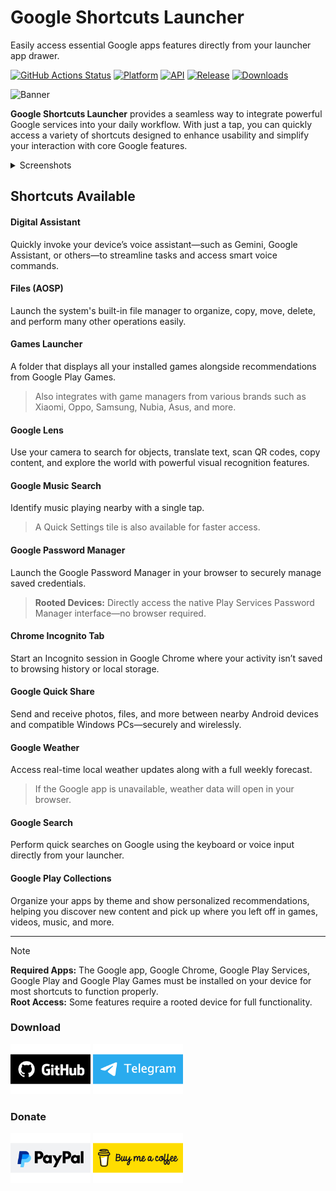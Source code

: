 # Google Shortcuts Launcher  
Easily access essential Google apps features directly from your launcher app drawer.

[![GitHub Actions Status](https://img.shields.io/github/actions/workflow/status/WSTxda/Google-Shortcuts-Launcher/.github%2Fworkflows%2Fandroid.yml?style=for-the-badge&logo=github-actions&labelColor=21262D&color=3FB950)](https://github.com/WSTxda/Google-Shortcuts-Launcher/actions)
[![Platform](https://img.shields.io/badge/android-platform?style=for-the-badge&label=platform&labelColor=21262d&color=6e7681)](https://www.android.com)
[![API](https://img.shields.io/badge/26%2B-level?style=for-the-badge&logo=android&logoColor=3cd382&label=API&labelColor=21262d&color=ff663b)](https://developer.android.com/studio/releases/platforms)
[![Release](https://img.shields.io/github/v/release/WSTxda/Google-Shortcuts-Launcher?display_name=tag&style=for-the-badge&logo=github&labelColor=21262d&color=1f6feb)](https://github.com/WSTxda/Google-Shortcuts-Launcher/releases/latest)
[![Downloads](https://img.shields.io/github/downloads/WSTxda/Google-Shortcuts-Launcher/total?style=for-the-badge&labelColor=21262d&color=238636)](https://github.com/WSTxda/Google-Shortcuts-Launcher/releases)

![Banner](https://raw.githubusercontent.com/WSTxda/Google-Shortcuts-Launcher/main/images/Banner.svg)

**Google Shortcuts Launcher** provides a seamless way to integrate powerful Google services into your daily workflow. With just a tap, you can quickly access a variety of shortcuts designed to enhance usability and simplify your interaction with core Google features.

<details>
  <summary>Screenshots</summary>

![Screenshot](https://raw.githubusercontent.com/WSTxda/Google-Shortcuts-Launcher/main/images/Screenshots.png)

</details>

## Shortcuts Available

#### Digital Assistant 
Quickly invoke your device’s voice assistant—such as Gemini, Google Assistant, or others—to streamline tasks and access smart voice commands.

#### Files (AOSP) 
Launch the system's built-in file manager to organize, copy, move, delete, and perform many other operations easily.

#### Games Launcher  
A folder that displays all your installed games alongside recommendations from Google Play Games.  
> Also integrates with game managers from various brands such as Xiaomi, Oppo, Samsung, Nubia, Asus, and more.

#### Google Lens  
Use your camera to search for objects, translate text, scan QR codes, copy content, and explore the world with powerful visual recognition features.

#### Google Music Search  
Identify music playing nearby with a single tap.  
> A Quick Settings tile is also available for faster access.

#### Google Password Manager  
Launch the Google Password Manager in your browser to securely manage saved credentials.  
> **Rooted Devices:** Directly access the native Play Services Password Manager interface—no browser required.

#### Chrome Incognito Tab  
Start an Incognito session in Google Chrome where your activity isn’t saved to browsing history or local storage.

#### Google Quick Share  
Send and receive photos, files, and more between nearby Android devices and compatible Windows PCs—securely and wirelessly.

#### Google Weather  
Access real-time local weather updates along with a full weekly forecast.  
> If the Google app is unavailable, weather data will open in your browser.

#### Google Search  
Perform quick searches on Google using the keyboard or voice input directly from your launcher.

#### Google Play Collections
Organize your apps by theme and show personalized recommendations, helping you discover new content and pick up where you left off in games, videos, music, and more.

---

> [!NOTE]  
> **Required Apps:** The Google app, Google Chrome, Google Play Services, Google Play and Google Play Games must be installed on your device for most shortcuts to function properly.  
> **Root Access:** Some features require a rooted device for full functionality.

### Download

[<img src="https://raw.githubusercontent.com/WSTxda/WSTxda/main/images/GitHub.svg"
      alt='Get it on GitHub'
      height="80">](https://github.com/WSTxda/Google-Shortcuts-Launcher/releases/latest)
[<img src="https://raw.githubusercontent.com/WSTxda/WSTxda/main/images/Telegram.svg"
      alt='Get it on Telegram'
      height="80">](https://t.me/WSTprojects)

### Donate

[<img src="https://raw.githubusercontent.com/WSTxda/WSTxda/main/images/PayPal.svg"
      alt='Donate with PayPal'
      height="80">](https://bit.ly/2lV0E6u)
[<img src="https://raw.githubusercontent.com/WSTxda/WSTxda/main/images/BMC.svg"
      alt='Donate with BMC'
      height="80">](https://www.buymeacoffee.com/wstxda)
